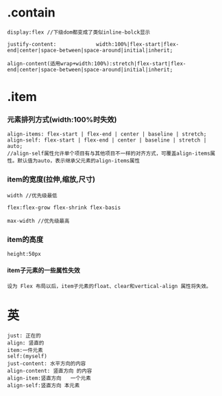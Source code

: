 

# .contain
```
display:flex //下级dom都变成了类似inline-bolck显示
```
```
justify-content:             width:100%|flex-start|flex-end|center|space-between|space-around|initial|inherit;
```
```
align-content(适用wrap+width:100%):stretch|flex-start|flex-end|center|space-between|space-around|initial|inherit;
```
# .item

### 元素排列方式(width:100%时失效)
```
align-items: flex-start | flex-end | center | baseline | stretch;
align-self: flex-start | flex-end | center | baseline | stretch | auto;
//align-self属性允许单个项目有与其他项目不一样的对齐方式，可覆盖align-items属性。默认值为auto，表示继承父元素的align-items属性
```



### item的宽度(拉伸,缩放,尺寸)


```
width //优先级最低
```

```
flex:flex-grow flex-shrink flex-basis 
```



```
max-width //优先级最高
```
### item的高度 


```
height:50px
```









#### item子元素的一些属性失效

```
设为 Flex 布局以后，item子元素的float、clear和vertical-align 属性将失效。

```

# 英

```
just: 正在的
align: 竖直的
item:一件元素
self:(myself)
just-content: 水平方向的内容
align-content: 竖直方向 的内容
align-item:竖直方向   一个元素
align-self:竖直方向 本元素

```